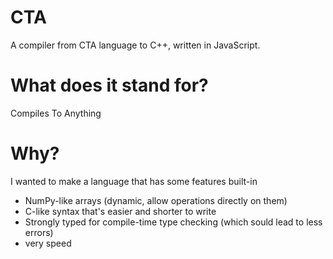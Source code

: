 # CTA
A compiler from CTA language to C++, written in JavaScript.

# What does it stand for?
Compiles To Anything

# Why?
I wanted to make a language that has some features built-in
 - NumPy-like arrays (dynamic, allow operations directly on them)
 - C-like syntax that's easier and shorter to write
 - Strongly typed for compile-time type checking (which sould lead to less errors) 
 - very speed